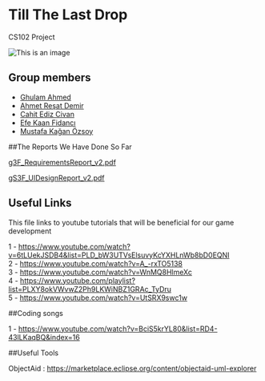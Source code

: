 # Till The Last Drop
CS102 Project

![This is an image](https://github.com/cat-milk/Anime-Girls-Holding-Programming-Books/blob/master/Java/Hayasaka_Holding_Android_Java.png)
## Group members
- [Ghulam Ahmed](https://github.com/gahme)
- [Ahmet Reşat Demir](https://github.com/ahmetde)
- [Cahit Ediz Civan](https://github.com/Edizc)
- [Efe Kaan Fidancı](https://github.com/EfeKN)
- [Mustafa Kağan Özsoy](https://github.com/mkaganozsoy)

##The Reports We Have Done So Far

[g3F_RequirementsReport_v2.pdf](https://github.com/gahme/ttld/files/8550038/g3F_RequirementsReport_v2.pdf)

[gS3F_UIDesignReport_v2.pdf](https://github.com/gahme/ttld/files/8550039/gS3F_UIDesignReport_v2.pdf)

## Useful Links
This file links to youtube tutorials that will be beneficial for our game development

1 - https://www.youtube.com/watch?v=6tLUekJSDB4&list=PLD_bW3UTVsElsuvyKcYXHLnWb8bD0EQNI <br />
2 - https://www.youtube.com/watch?v=A_-rxTO5138 <br />
3 - https://www.youtube.com/watch?v=WnMQ8HlmeXc <br />
4 - https://www.youtube.com/playlist?list=PLXY8okVWvwZ2Ph9LKWiNBZ1GRAc_TyDru <br />
5 - https://www.youtube.com/watch?v=UtSRX9swc1w <br />

##Coding songs

1 - https://www.youtube.com/watch?v=BciS5krYL80&list=RD4-43lLKaqBQ&index=16

##Useful Tools

ObjectAid : https://marketplace.eclipse.org/content/objectaid-uml-explorer
